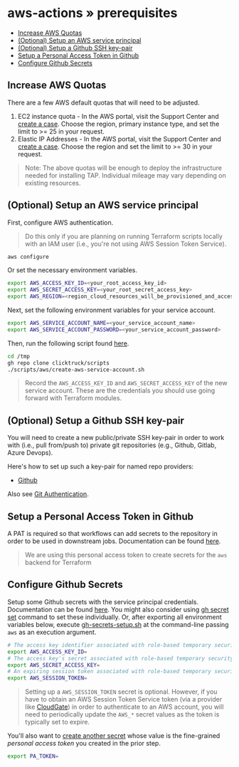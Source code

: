 # aws-actions » prerequisites

* [Increase AWS Quotas](#increase-aws-quotas)
* [(Optional) Setup an AWS service principal](#optional-setup-an-aws-service-principal)
* [(Optional) Setup a Github SSH key-pair](#optional-setup-a-github-ssh-key-pair)
* [Setup a Personal Access Token in Github](#setup-a-personal-access-token-in-github)
* [Configure Github Secrets](#configure-github-secrets)


## Increase AWS Quotas

There are a few AWS default quotas that will need to be adjusted.

1. EC2 instance quota - In the AWS portal, visit the Support Center and [create a case](https://console.aws.amazon.com/support/home?#/case/create?issueType=service-limit-increase&limitType=service-code-ec2-instances). Choose the region, primary instance type, and set the limit to >= 25 in your request.
2. Elastic IP Addresses - In the AWS portal, visit the Support Center and [create a case](https://console.aws.amazon.com/support/home?#/case/create?issueType=service-limit-increase&limitType=service-code-elastic-ips). Choose the region and set the limit to >= 30 in your request.

> Note:  The above quotas will be enough to deploy the infrastructure needed for installing TAP.  Individual mileage may vary depending on existing resources.

## (Optional) Setup an AWS service principal

First, configure AWS authentication.

> Do this only if you are planning on running Terraform scripts locally with an IAM user (i.e., you're not using AWS Session Token Service).

```bash
aws configure
```

Or set the necessary environment variables.

```bash
export AWS_ACCESS_KEY_ID=<your_root_access_key_id>
export AWS_SECRET_ACCESS_KEY=<your_root_secret_access_key>
export AWS_REGION=<region_cloud_resources_will_be_provisioned_and_accessed>
```

Next, set the following environment variables for your service account.

```bash
export AWS_SERVICE_ACCOUNT_NAME=<your_service_account_name>
export AWS_SERVICE_ACCOUNT_PASSWORD=<your_service_account_password>
```

Then, run the following script found [here](https://github.com/clicktruck/scripts/blob/main/aws/create-aws-service-account.sh).

```bash
cd /tmp
gh repo clone clicktruck/scripts
./scripts/aws/create-aws-service-account.sh
```
> Record the `AWS_ACCESS_KEY_ID` and `AWS_SECRET_ACCESS_KEY` of the new service account.  These are the credentials you should use going forward with Terraform modules.


## (Optional) Setup a Github SSH key-pair

You will need to create a new public/private SSH key-pair in order to work with (i.e., pull from/push to) private git repositories (e.g., Github, Gitlab, Azure Devops).

Here's how to set up such a key-pair for named repo providers:

* [Github](https://docs.github.com/en/developers/overview/managing-deploy-keys)

Also see [Git Authentication](https://docs.vmware.com/en/VMware-Tanzu-Application-Platform/1.9/tap/scc-git-auth.html).


## Setup a Personal Access Token in Github

A PAT is required so that workflows can add secrets to the repository in order to be used in downstream jobs.  Documentation can be found [here](https://docs.github.com/en/authentication/keeping-your-account-and-data-secure/creating-a-personal-access-token).

> We are using this personal access token to create secrets for the `aws` backend for Terraform


## Configure Github Secrets

Setup some Github secrets with the service principal credentials.  Documentation can be found [here](https://docs.github.com/en/actions/security-guides/encrypted-secrets).  You might also consider using [gh secret set](https://cli.github.com/manual/gh_secret_set) command to set these individually.  Or, after exporting all environment variables below, execute [gh-secrets-setup.sh](https://github.com/clicktruck/scripts/blob/main/gh-set-secrets.sh) at the command-line passing `aws` as an execution argument.

```bash
# The access key identifier associated with role-based temporary security credentials vended from AWS Security Token Service
export AWS_ACCESS_KEY_ID=
# The access key's secret associated with role-based temporary security credentials vended from AWS Security Token Service
export AWS_SECRET_ACCESS_KEY=
# An expiring session token associated with role-based temporary security credentials vended from AWS Security Token Service
export AWS_SESSION_TOKEN=
```
> Setting up a `AWS_SESSION_TOKEN` secret is optional.  However, if you have to obtain an AWS Session Token Service token (via a provider like [CloudGate](https://console.cloudgate.vmware.com/ui/#/login)) in order to authenticate to an AWS account, you will need to periodically update the `AWS_*` secret values as the token is typically set to expire.

You'll also want to [create another secret](https://github.com/clicktruck/scripts/blob/main/set-personal-access-token.sh) whose value is the fine-grained _personal access token_ you created in the prior step.

```bash
export PA_TOKEN=
```
